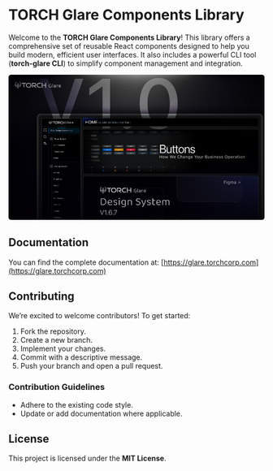 # TORCH Glare Components Library

Welcome to the **TORCH Glare Components Library**! This library offers a comprehensive set of reusable React components designed to help you build modern, efficient user interfaces. It also includes a powerful CLI tool (**torch-glare CLI**) to simplify component management and integration.

![TORCH Glare Logo](docs/Cover.png)

## Documentation
You can find the complete documentation at: [https://glare.torchcorp.com](https://glare.torchcorp.com)

## Contributing
We’re excited to welcome contributors! To get started:

1. Fork the repository.
2. Create a new branch.
3. Implement your changes.
4. Commit with a descriptive message.
5. Push your branch and open a pull request.

### Contribution Guidelines
- Adhere to the existing code style.
- Update or add documentation where applicable.

## License
This project is licensed under the **MIT License**.


